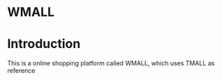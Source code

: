 # WMALL
# Introduction
This is a online shopping platform called WMALL, which uses TMALL as reference
